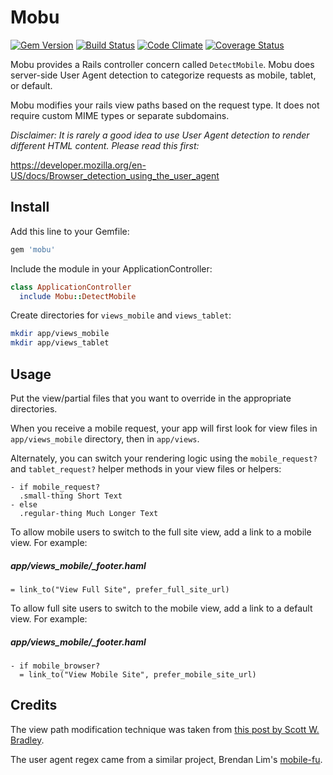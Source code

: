 # Mobu

[![Gem Version](http://img.shields.io/gem/v/mobu.svg)](http://rubygems.org/gems/mobu)
[![Build Status](http://img.shields.io/travis/neighborland/mobu.svg)](https://travis-ci.org/neighborland/mobu)
[![Code Climate](http://img.shields.io/codeclimate/github/neighborland/mobu.svg)](https://codeclimate.com/github/neighborland/mobu)
[![Coverage Status](http://img.shields.io/coveralls/neighborland/mobu.svg)](https://coveralls.io/r/neighborland/mobu)

Mobu provides a Rails controller concern called `DetectMobile`.
Mobu does server-side User Agent detection to categorize requests as mobile, tablet, or default.

Mobu modifies your rails view paths based on the request type.
It does not require custom MIME types or separate subdomains.

_Disclaimer: It is rarely a good idea to use User Agent detection to render different HTML content. 
Please read this first:_

https://developer.mozilla.org/en-US/docs/Browser_detection_using_the_user_agent

## Install

Add this line to your Gemfile:

```ruby
gem 'mobu'
```

Include the module in your ApplicationController:

```ruby
class ApplicationController
  include Mobu::DetectMobile
```

Create directories for `views_mobile` and `views_tablet`:

```sh
mkdir app/views_mobile
mkdir app/views_tablet
```

## Usage

Put the view/partial files that you want to override in the appropriate directories.

When you receive a mobile request, your app will first look for view files in `app/views_mobile`
directory, then in `app/views`.

Alternately, you can switch your rendering logic using the `mobile_request?` and `tablet_request?` helper methods
in your view files or helpers:

```haml
- if mobile_request?
  .small-thing Short Text
- else
  .regular-thing Much Longer Text
```

To allow mobile users to switch to the full site view, add a link to a mobile view. For example:

##### app/views_mobile/_footer.haml
```haml
= link_to("View Full Site", prefer_full_site_url)
```

To allow full site users to switch to the mobile view, add a link to a default view. For example:

##### app/views_mobile/_footer.haml
```haml
- if mobile_browser?
  = link_to("View Mobile Site", prefer_mobile_site_url)
```

## Credits

The view path modification technique was taken from 
[this post by Scott W. Bradley](http://scottwb.com/blog/2012/02/23/a-better-way-to-add-mobile-pages-to-a-rails-site/).

The user agent regex came from a similar project, Brendan Lim's 
[mobile-fu](https://github.com/brendanlim/mobile-fu).
